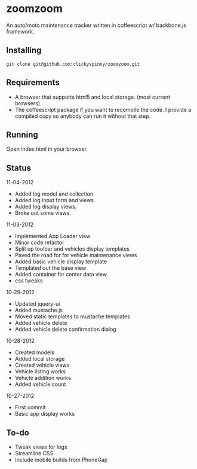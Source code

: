 zoomzoom
========

An auto/moto maintenance tracker written in coffeescript w/ backbone.js framework.

## Installing
    git clone git@github.com:clickyspinny/zoomzoom.git

## Requirements
* A browser that supports html5 and local storage.  (most current browsers)
* The coffeescript package if you want to recompile the code.  I provide a compiled copy so anybody can run it without that step.

## Running
Open index.html in your browser.

## Status
11-04-2012
* Added log model and collection.
* Added log input form and views.
* Added log display views.
* Broke out some views.

11-03-2012
* Implemented App Loader view
* Minor code refactor
* Split up toolbar and vehicles display templates
* Paved the road for for vehicle maintenance views
* Added basic vehicle display template
* Templated out the base view
* Added container for center data view
* css tweaks

10-29-2012
* Updated jquery-ui
* Added mustache.js
* Moved static templates to mustache templates
* Added vehicle delete
* Added vehicle delete confirmation dialog

10-28-2012
* Created models
* Added local storage
* Created vehicle views
* Vehicle listing works
* Vehicle addition works
* Added vehicle count

10-27-2012
* First commit
* Basic app display works

## To-do
* Tweak views for logs
* Streamline CSS
* Include mobile builds from PhoneGap

